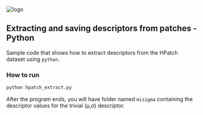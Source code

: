 ![logo](../../utils/imgs/hpatch.png "logo") 
## Extracting and saving descriptors from patches - Python

Sample code that shows how to extract descriptors from the HPatch
dataset using `python`.

### How to run
```sh
python hpatch_extract.py
```

After the program ends, you will have folder named `misigma`
containing the descriptor values for the trivial (&#956;,&#963;)
descriptor.
